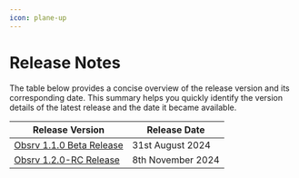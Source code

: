```yaml
---
icon: plane-up
---
```


# Release Notes

The table below provides a concise overview of the release version and its corresponding date. This summary helps you quickly identify the version details of the latest release and the date it became available.

| **Release Version**                       | **Release Date**  |
| ----------------------------------------- | ----------------- |
| [Obsrv 1.1.0 Beta Release](1.1.0-beta.md) | 31st August 2024  |
| [Obsrv 1.2.0-RC Release](1.2.0-RC.md)     | 8th November 2024 |
